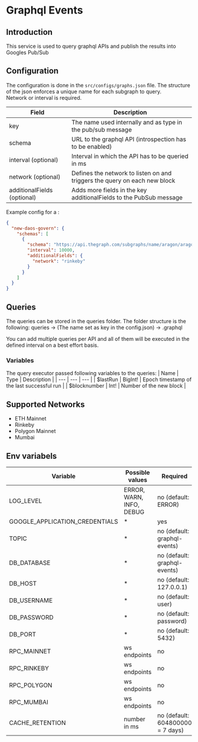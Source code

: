 # Graphql Events

## Introduction

This service is used to query graphql APIs and publish the results into Googles Pub/Sub

## Configuration

The configuration is done in the `src/configs/graphs.json` file.
The structure of the json enforces a unique name for each subgraph to query.  
Network or interval is required.

| Field                       | Description                                                               |
| --------------------------- | ------------------------------------------------------------------------- |
| key                         | The name used internally and as type in the pub/sub message               |
| schema                      | URL to the graphql API (introspection has to be enabled)                  |
| interval (optional)         | Interval in which the API has to be queried in ms                         |
| network (optional)          | Defines the network to listen on and triggers the query on each new block |
| additionalFields (optional) | Adds more fields in the key additionalFields to the PubSub message        |

Example config for a :

```json
{
  "new-daos-govern": {
    "schemas": [
      {
        "schema": "https://api.thegraph.com/subgraphs/name/aragon/aragon-govern-rinkeby",
        "interval": 10000,
        "additionalFields": {
          "network": "rinkeby"
        }
      }
    ]
  }
}
```

## Queries

The queries can be stored in the queries folder.
The folder structure is the following:
queries -> (The name set as key in the config.json) -> .graphql

You can add multiple queries per API and all of them will be executed in the defined interval on a best effort basis.

### Variables

The query executor passed following variables to the queries:
| Name | Type | Description |
| --- | --- | --- |
| $lastRun | BigInt! | Epoch timestamp of the last successful run |
| $blocknumber | Int! | Number of the new block |

## Supported Networks

- ETH Mainnet
- Rinkeby
- Polygon Mainnet
- Mumbai

## Env variabels

| Variable                       | Possible values          | Required                         |
| ------------------------------ | ------------------------ | -------------------------------- |
| LOG_LEVEL                      | ERROR, WARN, INFO, DEBUG | no (default: ERROR)              |
| GOOGLE_APPLICATION_CREDENTIALS | \*                       | yes                              |
| TOPIC                          | \*                       | no (default: graphql-events)     |
| DB_DATABASE                    | \*                       | no (default: graphql-events)     |
| DB_HOST                        | \*                       | no (default: 127.0.0.1)          |
| DB_USERNAME                    | \*                       | no (default: user)               |
| DB_PASSWORD                    | \*                       | no (default: password)           |
| DB_PORT                        | \*                       | no (default: 5432)               |
| RPC_MAINNET                    | ws endpoints             | no                               |
| RPC_RINKEBY                    | ws endpoints             | no                               |
| RPC_POLYGON                    | ws endpoints             | no                               |
| RPC_MUMBAI                     | ws endpoints             | no                               |
| CACHE_RETENTION                | number in ms             | no (default: 604800000 = 7 days) |
